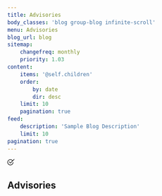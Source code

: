```yaml
---
title: Advisories
body_classes: 'blog group-blog infinite-scroll'
menu: Advisories
blog_url: blog
sitemap:
    changefreq: monthly
    priority: 1.03
content:
    items: '@self.children'
    order:
        by: date
        dir: desc
    limit: 10
    pagination: true
feed:
    description: 'Sample Blog Description'
    limit: 10
pagination: true
---
```


![](checked.png) 
## Advisories